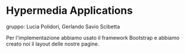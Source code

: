# Hypermedia Applications

gruppo: Lucia Polidori, Gerlando Savio Scibetta

Per l'implementazione abbiamo usato il framework Bootstrap e abbiamo creato noi il layout delle nostre pagine. 

